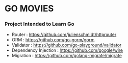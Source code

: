 # **GO MOVIES**
### Project Intended to Learn Go

- Router : https://github.com/julienschmidt/httprouter
- ORM : https://github.com/go-gorm/gorm
- Validator : https://github.com/go-playground/validator
- Dependency Injection : https://github.com/google/wire
- Migration : https://github.com/golang-migrate/migrate
